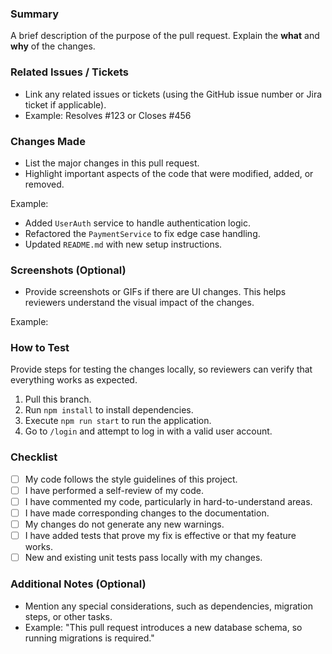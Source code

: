 ### Summary

A brief description of the purpose of the pull request. Explain the **what** and **why** of the changes.

### Related Issues / Tickets

- Link any related issues or tickets (using the GitHub issue number or Jira ticket if applicable).
- Example: Resolves #123 or Closes #456

### Changes Made

- List the major changes in this pull request.
- Highlight important aspects of the code that were modified, added, or removed.

Example:

- Added `UserAuth` service to handle authentication logic.
- Refactored the `PaymentService` to fix edge case handling.
- Updated `README.md` with new setup instructions.

### Screenshots (Optional)

- Provide screenshots or GIFs if there are UI changes. This helps reviewers understand the visual impact of the changes.

Example:

### How to Test

Provide steps for testing the changes locally, so reviewers can verify that everything works as expected.

1. Pull this branch.
2. Run `npm install` to install dependencies.
3. Execute `npm run start` to run the application.
4. Go to `/login` and attempt to log in with a valid user account.

### Checklist

- [ ] My code follows the style guidelines of this project.
- [ ] I have performed a self-review of my code.
- [ ] I have commented my code, particularly in hard-to-understand areas.
- [ ] I have made corresponding changes to the documentation.
- [ ] My changes do not generate any new warnings.
- [ ] I have added tests that prove my fix is effective or that my feature works.
- [ ] New and existing unit tests pass locally with my changes.

### Additional Notes (Optional)

- Mention any special considerations, such as dependencies, migration steps, or other tasks.
- Example: "This pull request introduces a new database schema, so running migrations is required."
